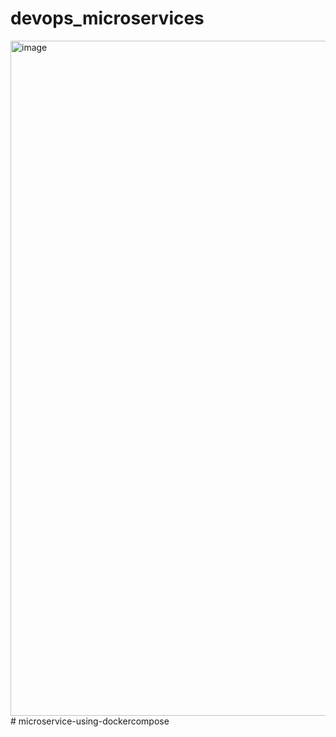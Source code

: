 # devops_microservices

<img width="1920" height="1080" alt="image" src="https://github.com/user-attachments/assets/a93278b0-f620-439f-b0c8-3c974859dd70" />
# microservice-using-dockercompose
